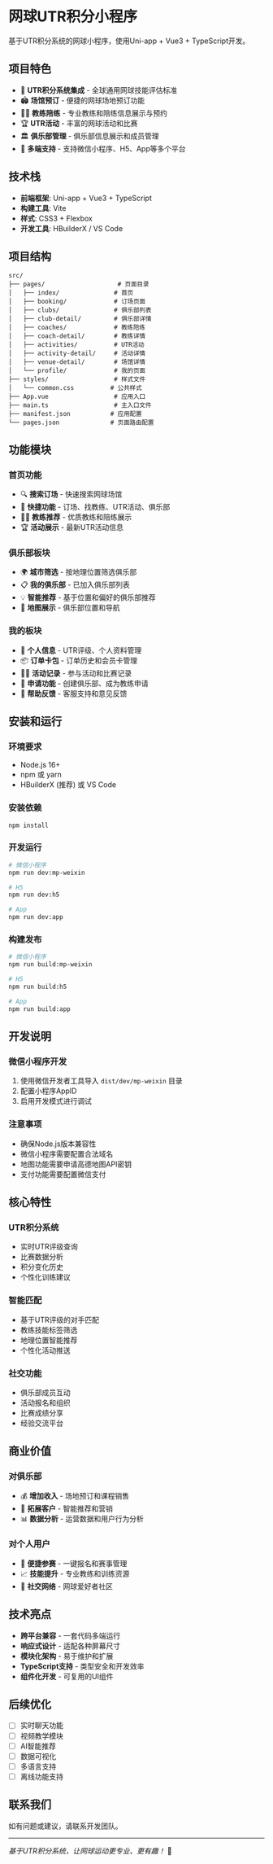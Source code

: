 # 网球UTR积分小程序

基于UTR积分系统的网球小程序，使用Uni-app + Vue3 + TypeScript开发。

## 项目特色

- 🎾 **UTR积分系统集成** - 全球通用网球技能评估标准
- 🏟️ **场馆预订** - 便捷的网球场地预订功能
- 👨‍🏫 **教练陪练** - 专业教练和陪练信息展示与预约
- 🏆 **UTR活动** - 丰富的网球活动和比赛
- 🏛️ **俱乐部管理** - 俱乐部信息展示和成员管理
- 📱 **多端支持** - 支持微信小程序、H5、App等多个平台

## 技术栈

- **前端框架**: Uni-app + Vue3 + TypeScript
- **构建工具**: Vite
- **样式**: CSS3 + Flexbox
- **开发工具**: HBuilderX / VS Code

## 项目结构

```
src/
├── pages/                    # 页面目录
│   ├── index/               # 首页
│   ├── booking/             # 订场页面
│   ├── clubs/               # 俱乐部列表
│   ├── club-detail/         # 俱乐部详情
│   ├── coaches/             # 教练陪练
│   ├── coach-detail/        # 教练详情
│   ├── activities/          # UTR活动
│   ├── activity-detail/     # 活动详情
│   ├── venue-detail/        # 场馆详情
│   └── profile/             # 我的页面
├── styles/                  # 样式文件
│   └── common.css          # 公共样式
├── App.vue                  # 应用入口
├── main.ts                  # 主入口文件
├── manifest.json           # 应用配置
└── pages.json              # 页面路由配置
```

## 功能模块

### 首页功能
- 🔍 **搜索订场** - 快速搜索网球场馆
- 🎯 **快捷功能** - 订场、找教练、UTR活动、俱乐部
- 👨‍🏫 **教练推荐** - 优质教练和陪练展示
- 🏆 **活动展示** - 最新UTR活动信息

### 俱乐部板块
- 🌍 **城市筛选** - 按地理位置筛选俱乐部
- 📋 **我的俱乐部** - 已加入俱乐部列表
- 💡 **智能推荐** - 基于位置和偏好的俱乐部推荐
- 📍 **地图展示** - 俱乐部位置和导航

### 我的板块
- 👤 **个人信息** - UTR评级、个人资料管理
- 📦 **订单卡包** - 订单历史和会员卡管理
- 🏃‍♂️ **活动记录** - 参与活动和比赛记录
- 🎯 **申请功能** - 创建俱乐部、成为教练申请
- 💬 **帮助反馈** - 客服支持和意见反馈

## 安装和运行

### 环境要求
- Node.js 16+
- npm 或 yarn
- HBuilderX (推荐) 或 VS Code

### 安装依赖
```bash
npm install
```

### 开发运行
```bash
# 微信小程序
npm run dev:mp-weixin

# H5
npm run dev:h5

# App
npm run dev:app
```

### 构建发布
```bash
# 微信小程序
npm run build:mp-weixin

# H5
npm run build:h5

# App
npm run build:app
```

## 开发说明

### 微信小程序开发
1. 使用微信开发者工具导入 `dist/dev/mp-weixin` 目录
2. 配置小程序AppID
3. 启用开发模式进行调试

### 注意事项
- 确保Node.js版本兼容性
- 微信小程序需要配置合法域名
- 地图功能需要申请高德地图API密钥
- 支付功能需要配置微信支付

## 核心特性

### UTR积分系统
- 实时UTR评级查询
- 比赛数据分析
- 积分变化历史
- 个性化训练建议

### 智能匹配
- 基于UTR评级的对手匹配
- 教练技能标签筛选
- 地理位置智能推荐
- 个性化活动推送

### 社交功能
- 俱乐部成员互动
- 活动报名和组织
- 比赛成绩分享
- 经验交流平台

## 商业价值

### 对俱乐部
- 💰 **增加收入** - 场地预订和课程销售
- 👥 **拓展客户** - 智能推荐和营销
- 📊 **数据分析** - 运营数据和用户行为分析

### 对个人用户
- 🎯 **便捷参赛** - 一键报名和赛事管理
- 📈 **技能提升** - 专业教练和训练资源
- 🤝 **社交网络** - 网球爱好者社区

## 技术亮点

- **跨平台兼容** - 一套代码多端运行
- **响应式设计** - 适配各种屏幕尺寸
- **模块化架构** - 易于维护和扩展
- **TypeScript支持** - 类型安全和开发效率
- **组件化开发** - 可复用的UI组件

## 后续优化

- [ ] 实时聊天功能
- [ ] 视频教学模块
- [ ] AI智能推荐
- [ ] 数据可视化
- [ ] 多语言支持
- [ ] 离线功能支持

## 联系我们

如有问题或建议，请联系开发团队。

---

*基于UTR积分系统，让网球运动更专业、更有趣！* 🎾